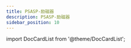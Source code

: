 ```yaml
---
title: PSASP-励磁器
description: PSASP-励磁器
sidebar_position: 10
---
```


import DocCardList from '@theme/DocCardList';

<DocCardList />